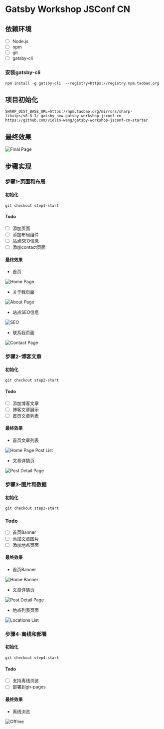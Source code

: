# Gatsby Workshop JSConf CN

## 依赖环境

- [ ] Node.js
- [ ] npm
- [ ] git
- [ ] gatsby-cli

### 安装gatsby-cli

```shell
npm install -g gatsby-cli  --registry=https://registry.npm.taobao.org
```


## 项目初始化

```shell
SHARP_DIST_BASE_URL=https://npm.taobao.org/mirrors/sharp-libvips/v8.8.1/ gatsby new gatsby-workshop-jsconf-cn https://github.com/violin-wang/gatsby-workshop-jsconf-cn-starter
```

## 最终效果

![Final Page](readme-images/final-page.gif)

## 步骤实现

### 步骤1-页面和布局

#### 初始化

```shell
git checkout step1-start
```
#### Todo

- [ ] 添加页面
- [ ] 添加布局组件
- [ ] 站点SEO信息
- [ ] 添加contact页面

#### 最终效果

- 首页

![Home Page](./readme-images/2019-10-12-17-12-31.png)
- 关于我页面

![About Page](./readme-images/2019-10-12-17-11-31.png)
- 站点SEO信息

![SEO](./readme-images/2019-10-12-17-19-11.png)
- 联系我页面

![Contact Page](./readme-images/2019-10-12-17-16-29.png)


### 步骤2-博客文章

#### 初始化

```shell
git checkout step2-start
```

#### Todo

- [ ] 添加博客文章
- [ ] 博客文章展示
- [ ] 首页文章列表

#### 最终效果

- 首页文章列表

![Home Page Post List](./readme-images/2019-10-12-17-59-51.png)
- 文章详情页

![Post Detail Page](./readme-images/2019-10-12-18-01-18.png)

### 步骤3-图片和数据

#### 初始化

```shell
git checkout step3-start
```

### Todo

- [ ] 首页Banner
- [ ] 添加文章图片
- [ ] 添加地点页面

#### 最终效果

- 首页Banner

![Home Banner](./readme-images/2019-10-12-18-02-36.png)
- 文章详情页

![Post Detail Page](./readme-images/2019-10-12-18-03-46.png)
- 地点列表页面
  
![Locations List](./readme-images/2019-10-12-18-04-59.png)

### 步骤4-离线和部署

#### 初始化

```shell
git checkout step4-start
```

#### Todo

- [ ] 支持离线浏览
- [ ] 部署到gh-pages

#### 最终效果

- 离线浏览

![Offline](./readme-images/2019-10-12-18-06-35.png)
